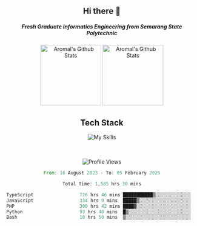 <div align="center">
  <h2>Hi there 👋</h2>

  <h5>Fresh Graduate Informatics Engineering from Semarang State Polytechnic</h5>

  <img
    height="160"
    alt="Aromal's Github Stats"
    src="https://github-readme-stats.vercel.app/api?username=dafariski77&show_icons=true&theme=tokyonight&count_private=true"
  />
  <img
    alt="Aromal's Github Stats"
    height="160"
    src="https://github-readme-stats.vercel.app/api/top-langs/?username=dafariski77&layout=compact&theme=tokyonight"
  />

  <h2>Tech Stack</h2>
  
![My Skills](https://simpleskill.icons.workers.dev/svg?i=typescript,next.js,react,tailwindcss,shadcnui,reactquery,prisma,socketdotio,zod)

  <br /><br />
  <img src="https://komarev.com/ghpvc/?username=dafariski77&abbreviated=true" alt="Profile Views">
    
  <!--START_SECTION:waka-->

```rust
From: 16 August 2023 - To: 05 February 2025

Total Time: 1,585 hrs 30 mins

TypeScript                 726 hrs 46 mins ███████████▒░░░░░░░░░░░░░   45.40 %
JavaScript                 334 hrs 9 mins  █████▒░░░░░░░░░░░░░░░░░░░   20.87 %
PHP                        300 hrs 42 mins ████▓░░░░░░░░░░░░░░░░░░░░   18.78 %
Python                     93 hrs 40 mins  █▒░░░░░░░░░░░░░░░░░░░░░░░   05.85 %
Bash                       18 hrs 50 mins  ▒░░░░░░░░░░░░░░░░░░░░░░░░   01.18 %
```

<!--END_SECTION:waka-->
</div>

